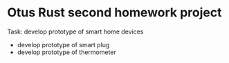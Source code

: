 # Otus Rust second homework project
Task: develop prototype of smart home devices 
 - develop prototype of smart plug
 - develop prototype of thermometer